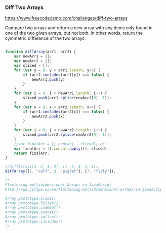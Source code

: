 <h3>Diff Two Arrays</h3>

https://www.freecodecamp.com/challenges/diff-two-arrays

Compare two arrays and return a new array with any items only found in one of the two given arrays, but not both. In other words, return the symmetric difference of the two arrays.

```javascript

function diffArray(arr1, arr2) {
    var newArr1 = [];
    var newArr2 = [];
    var sliced = [];
    for (var y = 0; y < arr1.length; y++) {
        if (arr2.includes(arr1[y]) === false) {
            newArr1.push(y);
        }
    }
    for (var i = 0; i < newArr1.length; i++) {
        sliced.push(arr1.splice(newArr1[0], 1));
    }
    for (var x = 0; x < arr2.length; x++) {
        if (arr1.includes(arr2[x]) === false) {
            newArr2.push(x);
        }
    }
    for (var j = 0; j < newArr2.length; j++) {
        sliced.push(arr2.splice(newArr2[0], 1));
    }
    //var finalArr = [].concat(...sliced); or
    var finalArr = [].concat.apply([], sliced);
    return finalArr;
}

//diffArray([1, 2, 3, 5], [1, 2, 3, 4, 5]);
diffArray([1, "calf", 3, "piglet"], [7, "filly"]);

/*
Flattening multidimensional Arrays in JavaScript
http://www.jstips.co/en/flattening-multidimensional-arrays-in-javascript/

Array.prototype.slice()
Array.prototype.filter()
Array.prototype.indexOf()
Array.prototype.concat()
Array.prototype.splice()
Array.prototype.includes()
*/

```
